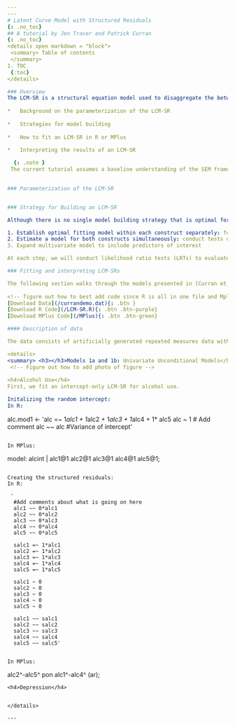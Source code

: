 ```yaml
---
---
# Latent Curve Model with Structured Residuals
{: .no_toc}
## A tutorial by Jen Traver and Patrick Curran
{: .no_toc}
<details open markdown = "block">
 <summary> Table of contents 
 </summary>
1. TOC
 {:toc}
</details>

### Overview
The LCM-SR is a structural equation model used to disaggregate the between- and within-person effects of two constructs as they unfold over time. The ability to disaggregate levels of effects is extremely desirable, as it allows researchers to more accurately and fully test their hypotheses. This tutorial will provide a practical introduction to the parameterization and application of the LCM-SR including: 
  
*	Background on the parameterization of the LCM-SR
  
*	Strategies for model building
  
*	How to fit an LCM-SR in R or MPlus
    
*	Interpreting the results of an LCM-SR     

  {: .note }
 The current tutorial assumes a baseline understanding of the SEM framework and latent curve models (LCMs, also referred to as latent growth models, latent growth curve models, etc.).If you are not familiar with these topics, there are several free resources where you can begin including CenterStat’s [free introduction to SEM workshop](https://centerstat.org/introduction-to-structural-equation-modeling-async/) and [YouTube playlist](https://www.youtube.com/@centerstat/playlists) dedicated to growth modeling.
  

### Parameterization of the LCM-SR


### Strategy for Building an LCM-SR 

Although there is no single model building strategy that is optimal for all situations, we will use the following framework:

1. Establish optimal fitting model within each construct separately: for each construct we will (a) determine the optimal functional form of time (linear, quadratic, etc.), (b) test the autoregressions among residuals, and (c) test if the autoregressions are approximately equivalent across time.
2. Estimate a model for both constructs simultaneously: conduct tests of (a) across-construct relationships at the level of the latent variable, (b) across-construct relationships at the level of the time-structured residuals, and (c) equality constraints on the cross-lagged regressions.
3. Expand multivariate model to include predictors of interest

At each step, we will conduct likelihood ratio tests (LRTs) to evaluate the change in model fit. 

### Fitting and interpreting LCM-SRs

The following section walks through the models presented in [Curran et al., 2014](https://www.ncbi.nlm.nih.gov/pmc/articles/PMC4067471/) using example data and code made available by Patrick Curran. To follow along in R or MPlus, please use the buttons below to download (1) the data and (2) code in the program of your choice.  
 
<!-- figure out how to best add code since R is all in one file and Mplus is across multiple files --> 
[Download Data](/currandemo.dat){: .btn }
[Download R Code](/LCM-SR.R){: .btn .btn-purple}
[Download MPlus Code](/MPlus){: .btn .btn-green}

#### Description of data

The data consists of artificially generated repeated measures data with a sample size of N = 250 and 5 timepionts. More details about the population generating model can be found in Curran et al., 2014. 

<details>
<summary> <h3></h3>Models 1a and 1b: Univariate Unconditional Models</h3> </summary>
 <!-- Figure out how to add photo of figure -->
 
<h4>Alcohol Use</h4>
First, we fit an intercept-only LCM-SR for alcohol use. 

Initalizing the random intercept:
In R:
```
alc.mod1 <- 'alc =~ 1*alc1 + 1*alc2 + 1*alc3 + 1*alc4 + 1* alc5
                 alc ~ 1 # Add comment
                 alc ~~ alc #Variance of intercept'
```

In MPlus:
```
model:
     alcint | alc1@1 alc2@1 alc3@1 alc4@1 alc5@1; 
```

Creating the structured residuals:
In R:
```
     '
      #Add comments about what is going on here
      alc1 ~~ 0*alc1
      alc2 ~~ 0*alc2
      alc3 ~~ 0*alc3
      alc4 ~~ 0*alc4
      alc5 ~~ 0*alc5

      salc1 =~ 1*alc1
      salc2 =~ 1*alc2
      salc3 =~ 1*alc3
      salc4 =~ 1*alc4
      salc5 =~ 1*alc5
      
      salc1 ~ 0
      salc2 ~ 0
      salc3 ~ 0
      salc4 ~ 0
      salc5 ~ 0
      
      salc1 ~~ salc1
      salc2 ~~ salc2
      salc3 ~~ salc3
      salc4 ~~ salc4
      salc5 ~~ salc5'
```

In MPlus:
```
alc2^-alc5^ pon alc1^-alc4^ (ar); 
```
<h4>Depression</h4>


</details>

---
```

